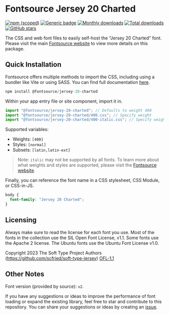 # Fontsource Jersey 20 Charted

[![npm (scoped)](https://img.shields.io/npm/v/@fontsource/jersey-20-charted?color=brightgreen)](https://www.npmjs.com/package/@fontsource/jersey-20-charted) [![Generic badge](https://img.shields.io/badge/fontsource-passing-brightgreen)](https://github.com/fontsource/fontsource) [![Monthly downloads](https://badgen.net/npm/dm/@fontsource/jersey-20-charted)](https://github.com/fontsource/fontsource) [![Total downloads](https://badgen.net/npm/dt/@fontsource/jersey-20-charted)](https://github.com/fontsource/fontsource) [![GitHub stars](https://img.shields.io/github/stars/fontsource/fontsource.svg?style=social&label=Star)](https://github.com/fontsource/fontsource/stargazers)

The CSS and web font files to easily self-host the “Jersey 20 Charted” font. Please visit the main [Fontsource website](https://fontsource.org/fonts/jersey-20-charted) to view more details on this package.

## Quick Installation

Fontsource offers multiple methods to import the CSS, including using a bundler like Vite or using SASS. You can find full documentation [here](https://fontsource.org/docs/getting-started/introduction).

```javascript
npm install @fontsource/jersey-20-charted
```

Within your app entry file or site component, import it in.

```javascript
import "@fontsource/jersey-20-charted"; // Defaults to weight 400
import "@fontsource/jersey-20-charted/400.css"; // Specify weight
import "@fontsource/jersey-20-charted/400-italic.css"; // Specify weight and style
```

Supported variables:
- Weights: `[400]`
- Styles: `[normal]`
- Subsets: `[latin,latin-ext]`

> Note: `italic` may not be supported by all fonts. To learn more about what weights and styles are supported, please visit the [Fontsource website](https://fontsource.org/fonts/jersey-20-charted).

Finally, you can reference the font name in a CSS stylesheet, CSS Module, or CSS-in-JS.

```css
body {
  font-family: "Jersey 20 Charted";
}
```

## Licensing
Always make sure to read the license for each font you use. Most of the fonts in the collection use the SIL Open Font License, v1.1. Some fonts use the Apache 2 license. The Ubuntu fonts use the Ubuntu Font License v1.0.

Copyright 2023 The Soft Type Project Authors (https://github.com/scfried/soft-type-jersey)
[OFL-1.1](http://scripts.sil.org/OFL)

## Other Notes
Font version (provided by source): `v2`.

If you have any suggestions or ideas to improve the performance of font loading or expand the existing library, feel free to star and contribute to this repository. You can share your suggestions or ideas by creating an [issue](https://github.com/fontsource/fontsource/issues).